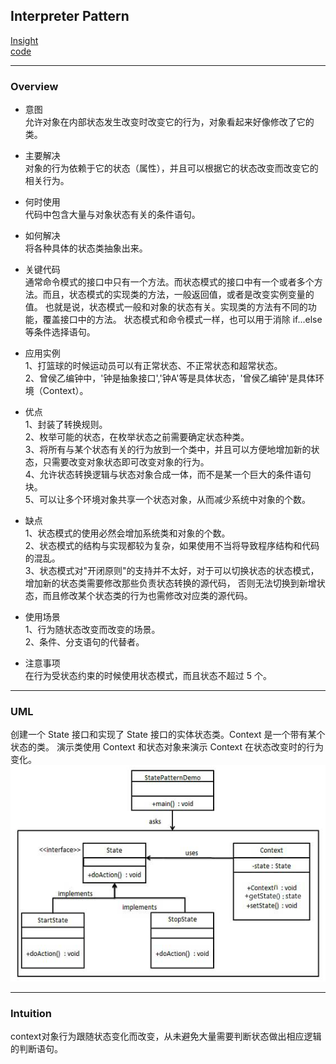 ## Interpreter Pattern
[Insight](https://www.runoob.com/design-pattern/state-pattern.html)  
[code](https://github.com/wan-h/BrainpowerCode/blob/master/DesignPatterns/StatePattern.py)

---
### Overview  
* 意图  
允许对象在内部状态发生改变时改变它的行为，对象看起来好像修改了它的类。

* 主要解决  
对象的行为依赖于它的状态（属性），并且可以根据它的状态改变而改变它的相关行为。

* 何时使用  
代码中包含大量与对象状态有关的条件语句。

* 如何解决  
将各种具体的状态类抽象出来。

* 关键代码  
通常命令模式的接口中只有一个方法。而状态模式的接口中有一个或者多个方法。而且，状态模式的实现类的方法，一般返回值，或者是改变实例变量的值。
也就是说，状态模式一般和对象的状态有关。实现类的方法有不同的功能，覆盖接口中的方法。
状态模式和命令模式一样，也可以用于消除 if...else 等条件选择语句。

* 应用实例  
1、打篮球的时候运动员可以有正常状态、不正常状态和超常状态。   
2、曾侯乙编钟中，'钟是抽象接口','钟A'等是具体状态，'曾侯乙编钟'是具体环境（Context）。

* 优点  
1、封装了转换规则。   
2、枚举可能的状态，在枚举状态之前需要确定状态种类。   
3、将所有与某个状态有关的行为放到一个类中，并且可以方便地增加新的状态，只需要改变对象状态即可改变对象的行为。   
4、允许状态转换逻辑与状态对象合成一体，而不是某一个巨大的条件语句块。   
5、可以让多个环境对象共享一个状态对象，从而减少系统中对象的个数。

* 缺点  
1、状态模式的使用必然会增加系统类和对象的个数。   
2、状态模式的结构与实现都较为复杂，如果使用不当将导致程序结构和代码的混乱。   
3、状态模式对"开闭原则"的支持并不太好，对于可以切换状态的状态模式，增加新的状态类需要修改那些负责状态转换的源代码，
否则无法切换到新增状态，而且修改某个状态类的行为也需修改对应类的源代码。

* 使用场景  
1、行为随状态改变而改变的场景。   
2、条件、分支语句的代替者。

* 注意事项  
在行为受状态约束的时候使用状态模式，而且状态不超过 5 个。

---
### UML  
创建一个 State 接口和实现了 State 接口的实体状态类。Context 是一个带有某个状态的类。
演示类使用 Context 和状态对象来演示 Context 在状态改变时的行为变化。
![](src/UML_0.png)  

---
### Intuition  
context对象行为跟随状态变化而改变，从未避免大量需要判断状态做出相应逻辑的判断语句。